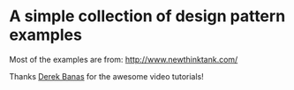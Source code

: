 # A simple collection of design pattern examples

Most of the examples are from:
http://www.newthinktank.com/

Thanks [Derek Banas](http://www.newthinktank.com/author/admin/) for the awesome video tutorials!
